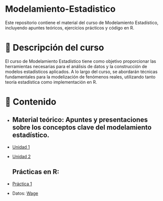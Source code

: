 # Modelamiento-Estadistico

Este repositorio contiene el material del curso de Modelamiento Estadístico, incluyendo apuntes teóricos, ejercicios prácticos y código en R.

# 📌 Descripción del curso

El curso de Modelamiento Estadístico tiene como objetivo proporcionar las herramientas necesarias para el análisis de datos y la construcción de modelos estadísticos aplicados. A lo largo del curso, se abordarán técnicas fundamentales para la modelización de fenómenos reales, utilizando tanto teoría estadística como implementación en R.

# 📖 Contenido

- ## Material teórico: Apuntes y presentaciones sobre los conceptos clave del modelamiento estadístico.
- [Unidad 1 ](https://htmlpreview.github.io/?https://github.com/IrisAshimine/Modelamiento-Estad-stico/blob/main/Unidad1/Unidad1.html)
- [Unidad 2 ](https://htmlpreview.github.io/?https://github.com/IrisAshimine/Modelamiento-Estad-stico/blob/main/Unidad2/Unidad2.html)

  ## Prácticas en R:
- [Práctica 1](https://htmlpreview.github.io/?https://github.com/IrisAshimine/Modelamiento-Estad-stico/blob/main/Practicas_R/Practica1/practica1.html)
- Datos: [Wage](https://github.com/IrisAshimine/Modelamiento-Estad-stico/blob/main/Practicas_R/Practica1/WAGE2.DTA)
